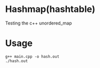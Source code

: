 # Hashmap(hashtable)

Testing the c++ unordered_map

# Usage

```
g++ main.cpp -o hash.out
./hash.out
```
